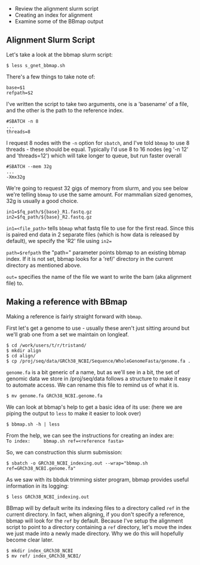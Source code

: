* Review the alignment slurm script
* Creating an index for alignment
* Examine some of the BBmap output

## Alignment Slurm Script
Let's take a look at the bbmap slurm script:

~~~
$ less s_gnet_bbmap.sh 
~~~

There's a few things to take note of:

~~~
base=$1
refpath=$2
~~~

I've written the script to take two arguments, one is a 'basename' of a file, and the other is the path to the reference index.

~~~
#SBATCH -n 8
...
threads=8
~~~

I request 8 nodes with the `-n` option for `sbatch`, and I've told `bbmap` to use 8 threads - these should be equal.  Typically I'd use 8 to 16 nodes (eg '-n 12' and 'threads=12') which will take longer to queue, but run faster overall

~~~
#SBATCH --mem 32g
...
-Xmx32g
~~~

We're going to request 32 gigs of memory from slurm, and you see below we're telling `bbmap` to use the same amount.  For mammalian sized genomes, 32g is usually a good choice.

~~~
in1=$fq_path/${base}_R1.fastq.gz
in2=$fq_path/${base}_R2.fastq.gz
~~~

`in1=<file_path>` tells `bbmap` what fastq file to use for the first read.  Since this is paired end data in 2 separate files (which is how data is released by default), we specify the 'R2' file using `in2=`


`path=$refpath` the "path=" parameter points bbmap to an existing bbmap index.  If it is not set, bbmap looks for a 'ref/' directory in the current directory as mentioned above.

`out=` specifies the name of the file we want to write the bam (aka alignment file) to.



## Making a reference with BBmap

Making a reference is fairly straight forward with `bbmap`.

First let's get a genome to use - usually these aren't just sitting around but we'll grab one from a set we maintain on longleaf.

~~~
$ cd /work/users/t/r/tristand/
$ mkdir align
$ cd align/
$ cp /proj/seq/data/GRCh38_NCBI/Sequence/WholeGenomeFasta/genome.fa .
~~~

`genome.fa` is a bit generic of a name, but as we'll see in a bit, the set of genomic data we store in /proj/seq/data follows a structure to make it easy to automate access.  We can rename this file to remind us of what it is.
  
~~~
$ mv genome.fa GRCh38_NCBI.genome.fa
~~~
  
We can look at bbmap's help to get a basic idea of its use:
(here we are piping the output to `less` to make it easier to look over)

~~~
$ bbmap.sh -h | less
~~~

From the help, we can see the instructions for creating an index are:  
`To index:     bbmap.sh ref=<reference fasta>`

So, we can construction this slurm submission:

~~~
$ sbatch -o GRCh38_NCBI_indexing.out --wrap="bbmap.sh ref=GRCh38_NCBI.genome.fa"
~~~

As we saw with its bbduk trimming sister program, bbmap provides useful information in its logging:

~~~
$ less GRCh38_NCBI_indexing.out
~~~

BBmap will by default write its indexing files to a directory called `ref` in the current directory.  In fact, when aligning, if you don't specify a reference, bbmap will look for the `ref` by default.  Because I've setup the alignment script to point to a directory containing a `ref` directory, let's move the index we just made into a newly made directory.  Why we do this will hopefully become clear later.

~~~
$ mkdir index_GRCh38_NCBI
$ mv ref/ index_GRCh38_NCBI/
~~~


